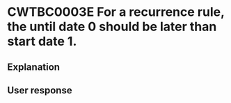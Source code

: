 # CWTBC0003E For a recurrence rule, the until date 0 should be later than start date 1.

## Explanation

## User response